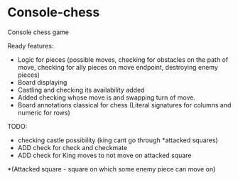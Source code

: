 # Console-chess
Console chess game

Ready features:
- Logic for pieces (possible moves, checking for obstacles on the path of move, checking for ally pieces on move endpoint, destroying enemy pieces)
- Board displaying
- Castling and checking its availability added
- Added checking whose move is and swapping turn of move.
- Board annotations classical for chess (Literal signatures for columns and numeric for rows)

TODO:
 - checking castle possibility (king cant go through *attacked squares)
 - ADD check for check and checkmate
 - ADD check for King moves to not move on attacked square
 
 
*(Attacked square - square on which some enemy piece can move on)
